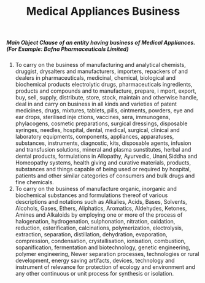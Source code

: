﻿---
title: "Medical Appliances Business"
weight: 340
layout: docs
---

##### Main Object Clause of an entity having business of Medical Appliances.(For Example: Bafna Pharmaceuticals Limited)


1. To carry on the business of manufacturing and analytical chemists, druggist, drysalters and manufacturers, importers, repackers of and dealers in pharmaceuticals, medicinal, chemical, biological and biochemical products electrolytic drugs, pharmaceuticals ingredients, products and compounds and to manufacture, prepare, i mport, export, buy, sell, supply, distribute, store, stock, maintain and otherwise handle, deal in and carry on business in all kinds and varieties of patent medicines, drugs, mixtures, tablets, pills, ointments, powders, eye and ear drops, sterilised inje ctions, vaccines, sera, immunogens, phylacogens, cosmetic preparations, surgical dressings, disposable syringes, needles, hospital, dental, medical, surgical, clinical and laboratory equipments, components, appliances, apparatuses, substances, instruments, diagnostic, kits, disposable agents, infusion and transfusion solutions, mineral and plasma sunstitutes, herbal and dental products, formulations in Allopathy, Ayurvedic, Unani,Siddha and Homeopathy systems, health giving and curative materials, products, substances and things capable of being used or required by hospital, patients and other similar categories of consumers and bulk drugs and fine chemicals.
2. To carry on the business of manufacture organic, inorganic and biochemical substances and formulations thereof of various descriptions and notations such as Alkalies, Acids, Bases, Solvents, Alcohols, Gases, Ethers, Aliphatics, Aromatics, Aldehydes, Ketones, Amines and Alkaloids by employing one or more of the process of halogenation, hydrogenation, sulphonation, nitration, oxidation, reduction, esterification, calcinations, polymerization, electrolysis, extraction, separation, distillation, dehydration, evaporation, compression, condensation, crystallisation, ionisation, combustion, sopanification, fermentation and biotechnology, genetic engineering, polymer engineering, Newer separation processes, technologies or rural development, energy saving artifacts, devices, technology and instrument of relevance for protection of ecology and environment and any other continuous or unit process for synthesis or isolation.

